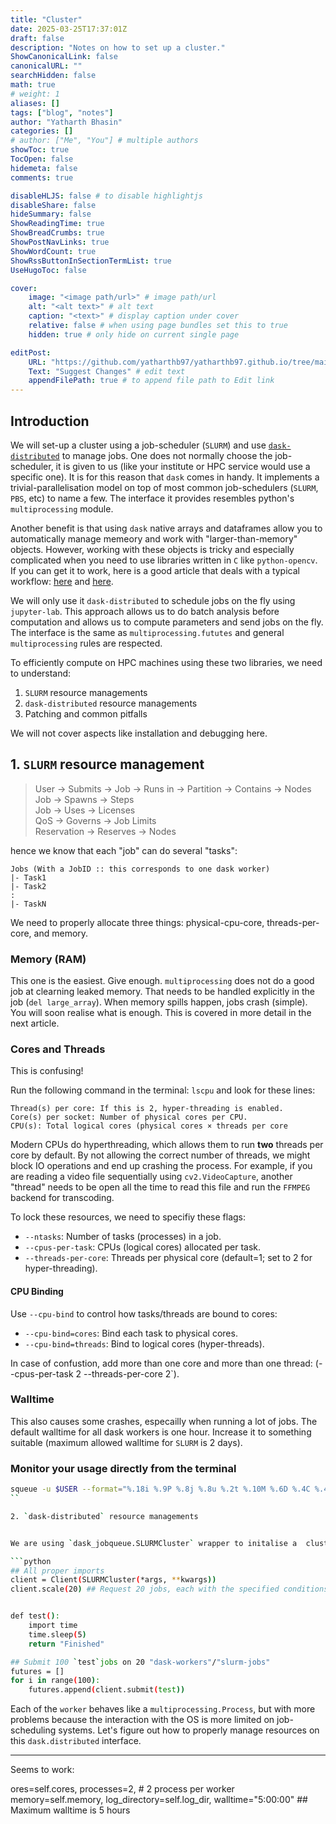 ```yaml
---
title: "Cluster"
date: 2025-03-25T17:37:01Z
draft: false
description: "Notes on how to set up a cluster."
ShowCanonicalLink: false
canonicalURL: ""
searchHidden: false
math: true
# weight: 1
aliases: []
tags: ["blog", "notes"]
author: "Yatharth Bhasin"
categories: []
# author: ["Me", "You"] # multiple authors
showToc: true
TocOpen: false
hidemeta: false
comments: true

disableHLJS: false # to disable highlightjs
disableShare: false
hideSummary: false
ShowReadingTime: true
ShowBreadCrumbs: true
ShowPostNavLinks: true
ShowWordCount: true
ShowRssButtonInSectionTermList: true
UseHugoToc: false

cover:
    image: "<image path/url>" # image path/url
    alt: "<alt text>" # alt text
    caption: "<text>" # display caption under cover
    relative: false # when using page bundles set this to true
    hidden: true # only hide on current single page

editPost:
    URL: "https://github.com/yatharthb97/yatharthb97.github.io/tree/main/content/"
    Text: "Suggest Changes" # edit text
    appendFilePath: true # to append file path to Edit link
---
```


## Introduction

We will set-up a cluster using a job-scheduler (`SLURM`) and use [`dask-distributed`](https://distributed.dask.org/en/stable/) to manage jobs. One does not normally choose the job-scheduler, it is given to us (like your institute or HPC service would use a specific one). It is for this reason that `dask` comes in handy. It implements a trivial-parallelisation model on top of most common job-schedulers (`SLURM`, `PBS`, etc) to name a few. The interface it provides resembles python's `multiprocessing` module. 

Another benefit is that using `dask` native arrays and dataframes allow you to automatically manage memeory and work with "larger-than-memory" objects. However, working with these objects is tricky and especially complicated when you need to use libraries written in `C` like `python-opencv`. If you can get it to work, here is a good article that deals with a typical workflow: [here](https://imaging.epfl.ch/field-guide/sections/performance_optimization/notebooks/performance_dask_image.html) and [here](https://github.com/dask/dask-examples/blob/main/applications/image-processing.ipynb).

We will only use it `dask-distributed` to schedule jobs on the fly using `jupyter-lab`. This approach allows us to do batch analysis before computation and allows us to compute parameters and send jobs on the fly. The interface is the same as `multiprocessing.fututes` and general `multiprocessing` rules are respected. 

To efficiently compute on HPC machines using these two libraries, we need to understand:

1. `SLURM` resource managements
2. `dask-distributed` resource managements
3. Patching and common pitfalls


We will not cover aspects like installation and debugging here.

## 1. `SLURM` resource management

> User → Submits → Job → Runs in → Partition → Contains → Nodes  
> Job → Spawns → Steps  
> Job → Uses → Licenses  
> QoS → Governs → Job Limits  
> Reservation → Reserves → Nodes


hence we know that each "job" can do several "tasks":
```
Jobs (With a JobID :: this corresponds to one dask worker)
|- Task1
|- Task2
:
|- TaskN
```


We need to properly allocate three things: physical-cpu-core, threads-per-core, and memory.


### Memory (RAM)

This one is the easiest. Give enough. `multiprocessing` does not do a good job at clearning leaked memory. That needs to be handled explicitly in the job (`del large_array`). When memory spills happen, jobs crash (simple). You will soon realise what is enough. This is covered in more detail in the next article.

### Cores and Threads

This is confusing!

Run the following command in the terminal: `lscpu` and look for these lines:
```
Thread(s) per core: If this is 2, hyper-threading is enabled.
Core(s) per socket: Number of physical cores per CPU.
CPU(s): Total logical cores (physical cores × threads per core
```
Modern CPUs do hyperthreading, which allows them to run **two** threads per core by default. By not allowing the correct number of threads, we might block IO operations and end up crashing the process. For example, if you are reading a video file sequentially using `cv2.VideoCapture`, another "thread" needs to be open all the time to read this file and run the `FFMPEG` backend for transcoding.


To lock these resources, we need to specifiy these flags:

+ `--ntasks`: Number of tasks (processes) in a job.
+ `--cpus-per-task`: CPUs (logical cores) allocated per task.
+ `--threads-per-core`: Threads per physical core (default=1; set to 2 for hyper-threading).


#### CPU Binding
Use `--cpu-bind` to control how tasks/threads are bound to cores:
+ `--cpu-bind=cores`: Bind each task to physical cores.
+ `--cpu-bind=threads`: Bind to logical cores (hyper-threads).


In case of confustion, add more than one core and more than one thread: (--cpus-per-task  2 --threads-per-core 2`).


### Walltime

This also causes some crashes, especailly when running a lot of jobs. The default walltime for all dask workers is one hour. Increase it to something suitable (maximum allowed walltime for `SLURM` is 2 days). 

### Monitor your usage directly from the terminal

```bash
squeue -u $USER --format="%.18i %.9P %.8j %.8u %.2t %.10M %.6D %.4C %.4m %R"
``

2. `dask-distributed` resource managements


We are using `dask_jobqueue.SLURMCluster` wrapper to initalise a  cluster on top of `SLURM` and use the `dask.distributed.Client` interface on top of it. This allow us to do the following:

```python
## All proper imports
client = Client(SLURMCluster(*args, **kwargs))
client.scale(20) ## Request 20 jobs, each with the specified conditions


def test():
    import time
    time.sleep(5)
    return "Finished"

## Submit 100 `test`jobs on 20 "dask-workers"/"slurm-jobs"
futures = []
for i in range(100):
    futures.append(client.submit(test))
```

Each of the `worker` behaves like a `multiprocessing.Process`, but with more problems because the interaction with the OS is more limited on job-scheduling systems. Let's figure out how to properly manage resources on this `dask.distributed` interface.






---
Seems to work:

ores=self.cores,
                         processes=2,              # 2 process per worker
                         memory=self.memory,
                         log_directory=self.log_dir,
                         walltime="5:00:00" ## Maximum walltime is 5 hours







